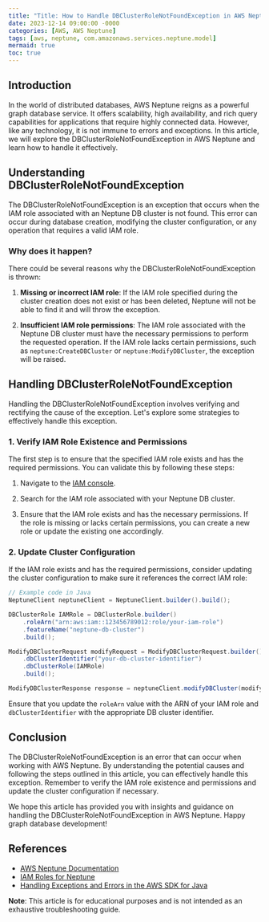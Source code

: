 ```yaml
---
title: "Title: How to Handle DBClusterRoleNotFoundException in AWS Neptune"
date: 2023-12-14 09:00:00 -0000
categories: [AWS, AWS Neptune]
tags: [aws, neptune, com.amazonaws.services.neptune.model]
mermaid: true
toc: true
---
```



## Introduction

In the world of distributed databases, AWS Neptune reigns as a powerful graph database service. It offers scalability, high availability, and rich query capabilities for applications that require highly connected data. However, like any technology, it is not immune to errors and exceptions. In this article, we will explore the DBClusterRoleNotFoundException in AWS Neptune and learn how to handle it effectively.

## Understanding DBClusterRoleNotFoundException

The DBClusterRoleNotFoundException is an exception that occurs when the IAM role associated with an Neptune DB cluster is not found. This error can occur during database creation, modifying the cluster configuration, or any operation that requires a valid IAM role.

### Why does it happen?

There could be several reasons why the DBClusterRoleNotFoundException is thrown:

1. **Missing or incorrect IAM role**: If the IAM role specified during the cluster creation does not exist or has been deleted, Neptune will not be able to find it and will throw the exception.

2. **Insufficient IAM role permissions**: The IAM role associated with the Neptune DB cluster must have the necessary permissions to perform the requested operation. If the IAM role lacks certain permissions, such as `neptune:CreateDBCluster` or `neptune:ModifyDBCluster`, the exception will be raised.

## Handling DBClusterRoleNotFoundException

Handling the DBClusterRoleNotFoundException involves verifying and rectifying the cause of the exception. Let's explore some strategies to effectively handle this exception.

### 1. Verify IAM Role Existence and Permissions

The first step is to ensure that the specified IAM role exists and has the required permissions. You can validate this by following these steps:

1. Navigate to the [IAM console](https://console.aws.amazon.com/iam/).

2. Search for the IAM role associated with your Neptune DB cluster.

3. Ensure that the IAM role exists and has the necessary permissions. If the role is missing or lacks certain permissions, you can create a new role or update the existing one accordingly.

### 2. Update Cluster Configuration

If the IAM role exists and has the required permissions, consider updating the cluster configuration to make sure it references the correct IAM role:

```java
// Example code in Java
NeptuneClient neptuneClient = NeptuneClient.builder().build();

DBClusterRole IAMRole = DBClusterRole.builder()
    .roleArn("arn:aws:iam::123456789012:role/your-iam-role")
    .featureName("neptune-db-cluster")
    .build();

ModifyDBClusterRequest modifyRequest = ModifyDBClusterRequest.builder()
    .dbClusterIdentifier("your-db-cluster-identifier")
    .dbClusterRole(IAMRole)
    .build();

ModifyDBClusterResponse response = neptuneClient.modifyDBCluster(modifyRequest);
```

Ensure that you update the `roleArn` value with the ARN of your IAM role and `dbClusterIdentifier` with the appropriate DB cluster identifier.

## Conclusion

The DBClusterRoleNotFoundException is an error that can occur when working with AWS Neptune. By understanding the potential causes and following the steps outlined in this article, you can effectively handle this exception. Remember to verify the IAM role existence and permissions and update the cluster configuration if necessary.

We hope this article has provided you with insights and guidance on handling the DBClusterRoleNotFoundException in AWS Neptune. Happy graph database development!

## References
- [AWS Neptune Documentation](https://docs.aws.amazon.com/neptune/index.html)
- [IAM Roles for Neptune](https://docs.aws.amazon.com/neptune/latest/userguide/iam-roles.html)
- [Handling Exceptions and Errors in the AWS SDK for Java](https://docs.aws.amazon.com/sdk-for-java/latest/developer-guide/handle-errors.html)

**Note**: This article is for educational purposes and is not intended as an exhaustive troubleshooting guide.